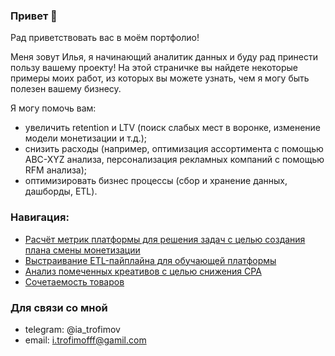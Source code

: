 ### Привет 👋
Рад приветствовать вас в моём портфолио!

Меня зовут Илья, я начинающий аналитик данных и буду рад принести пользу вашему проекту!
На этой страничке вы найдете некоторые примеры моих работ, из которых вы можете узнать, чем я могу быть полезен вашему бизнесу.

Я могу помочь вам:
-	увеличить retention и LTV (поиск слабых мест в воронке, изменение модели монетизации  и т.д.);
-	снизить расходы (например, оптимизация ассортимента с помощью ABC-XYZ анализа, персонализация рекламных компаний с помощью RFM анализа);
-	оптимизировать бизнес процессы (сбор и хранение данных,  дашборды, ETL).

### Навигация:
- [Расчёт метрик платформы для решения задач с целью создания плана смены монетизации](https://github.com/TrofimovIA/Monetization-Analytics/blob/main/README.md)
- [Выстраивание ETL-пайплайна для обучающей платформы](https://github.com/TrofimovIA/ETL-SF)
- [Анализ помеченных креативов с целью снижения CPA](https://github.com/TrofimovIA/creative_library)
- [Сочетаемость товаров](https://github.com/TrofimovIA/product_compatibility)
### Для связи со мной

- telegram: @ia_trofimov
- email: i.trofimofff@gamil.com


<!--
**TrofimovIA/TrofimovIA** is a ✨ _special_ ✨ repository because its `README.md` (this file) appears on your GitHub profile.

Here are some ideas to get you started:

- 🔭 I’m currently working on ...
- 🌱 I’m currently learning ...
- 👯 I’m looking to collaborate on ...
- 🤔 I’m looking for help with ...
- 💬 Ask me about ...
- 📫 How to reach me: ...
- 😄 Pronouns: ...
- ⚡ Fun fact: ...
-->
